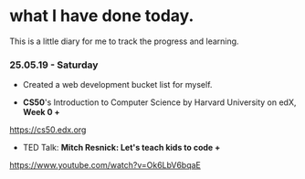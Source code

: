 # what I have done today.
This is a little diary for me to track the progress and learning.

### 25.05.19 - Saturday
- Created a web development bucket list for myself.

- **CS50**'s Introduction to Computer Science by Harvard University on edX, **Week 0 +**

https://cs50.edx.org

- TED Talk: **Mitch Resnick: Let's teach kids to code +**

https://www.youtube.com/watch?v=Ok6LbV6bqaE
